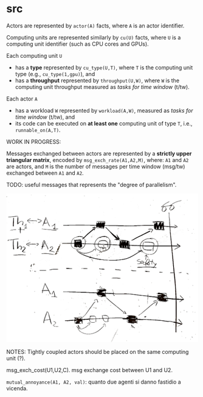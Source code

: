 # src

Actors are represented by `actor(A)` facts, 
where `A` is an actor identifier.

Computing units are represented similarly by `cu(U)` facts,
where `U` is a computing unit identifier (such as CPU cores and GPUs).

Each computing unit `U`

- has a **type** represented by `cu_type(U,T)`,
where `T` is the computing unit type (e.g., `cu_type(1,gpu)`), and 
- has a **throughput** represented by `throughput(U,W)`,
where `W` is the computing unit throughput measured as *tasks for time window* (t/tw).

Each actor `A` 
- has a workload `W` represented by `workload(A,W)`,
measured as *tasks for time window* (t/tw), and
- its code can be executed on **at least one** computing unit of type `T`,
i.e., `runnable_on(A,T)`.

WORK IN PROGRESS:

Messages exchanged between actors are represented by a **strictly upper triangular matrix**, encoded by 
`msg_exch_rate(A1,A2,M)`,
where: `A1` and `A2` are actors, and `M` is the number of messages per time window (msg/tw) exchanged between `A1` and `A2`.

TODO: useful messages that represents the "degree of parallelism".

![](./parallelism.jpg)

NOTES: Tightly coupled actors should be placed on the same computing unit (?).

msg_exch_cost(U1,U2,C). msg exchange cost between U1 and U2.

`mutual_annoyance(A1, A2, val)`: quanto due agenti si danno fastidio a vicenda.
